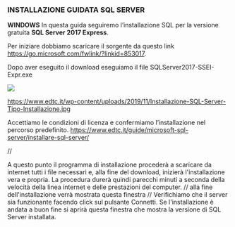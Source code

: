 ### INSTALLAZIONE GUIDATA SQL SERVER

**WINDOWS**
In questa guida seguiremo l’installazione SQL per la versione gratuita **SQL Server 2017 Express**.

Per iniziare dobbiamo scaricare il sorgente da questo link https://go.microsoft.com/fwlink/?linkid=853017.

Dopo aver eseguito il download eseguiamo il file SQLServer2017-SSEI-Expr.exe
 
 ![](./desktop/img1.jpg)
 
https://www.edtc.it/wp-content/uploads/2019/11/Installazione-SQL-Server-Tipo-Installazione.jpg


Accettiamo le condizioni di licenza e confermiamo l’installazione nel percorso predefinito.
 https://www.edtc.it/guide/microsoft-sql-server/installare-sql-server/

//

A questo punto il programma di installazione procederà a scaricare da internet tutti i file necessari e, alla fine del download, inizierà l'installazione vera e propria.
La procedura durerà quindi parecchi minuti a seconda della velocità della linea internet e delle prestazioni del computer.
//
alla fine dell'installazione verrà mostrata questa finestra
//
Verifichiamo che il server sia funzionante facendo click sul pulsante Connetti. Se l'installazione è andata a buon fine si aprirà questa finestra che mostra la versione di SQL Server installata.
